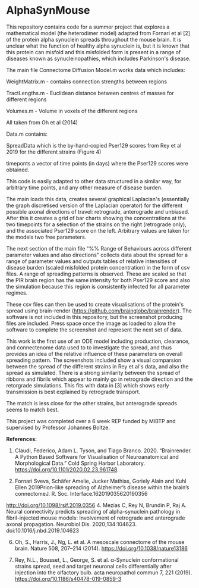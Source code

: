 # AlphaSynMouse

This repository contains code for a summer project that explores a mathematical model (the heterodimer model) adapted from Fornari et al [2] of the protein alpha synuclein spreads throughout the mouse brain. It is unclear what the function of healthy alpha synuclein is, but it is known that this protein can misfold and this misfolded form is present in a range of diseases known as synucleinopathies, which includes Parkinson's disease. 


The main file Connectome Diffusion Model.m works data which includes:


WeightMatrix.m - contains connection strengths between regions 

TractLengths.m - Euclidean distance between centres of masses for different regions

Volumes.m      - Volume in voxels of the different regions

All taken from Oh et al (2014)

Data.m contains:

SpreadData which is the by-hand-copied Pser129 scores from Rey et al 2019 for the different strains (Figure 4)

timeponts a vector of time points (in days) where the Pser129 scores were obtained.

This code is easily adapted to other data structured in a similar way, for arbitrary time points, and any other measure of disease burden. 


The main loads this data, creates several graphical Laplacian's (essentially the graph discretised version of the Laplacian operator) for the different possible axonal directions of travel: retrograde, anterograde and unbiased. After this it creates a grid of bar charts showing the concentrations at the two timepoints for a selection of the strains on the right (retrograde only), and the associated Pser129 score on the left. Arbitrary values are taken for the models two free parameters.

The next section of the main file "%% Range of Behaviours across different parameter values and also directions" collects data about the spread for a range of parameter values and outputs tables of relative intensities of disease burden (scaled misfolded protein concentration) in the form of csv files. A range of spreading patterns is observed. These are scaled so that the PIR brain region has the same intensity for both Pser129 score and also the simulation because this region is consistently infected for all parameter regimes.

These csv files can then be used to create visualisations of the protein's spread using brain-render (https://github.com/brainglobe/brainrender). The software is not included in this repository, but the screenshot producing files are included. Press space once the image as loaded to allow the software to complete the screenshot and represent the next set of data.

This work is the first use of an ODE model including production, clearance, and connectenome data used to to investigate the spread, and thus provides an idea of the relative influence of these parameters on overall spreading pattern. The screenshots included show a visual comparsion between the spread of the different strains in Rey et al's data, and also the spread as simulated. There is a strong similarity between the spread of ribbons and fibrils which appear to mainly go in retrograde direction and the retorgrade simulations. This fits with data in [3] which shows early transmission is best explained by retrograde transport.

The match is less close for the other strains, but anterograde spreads seems to match best.

This project was completed over a 6 week REP funded by MIBTP and supervised by Professor Johannes Boltze.

**References:**

1.   Claudi, Federico, Adam L. Tyson, and Tiago Branco. 2020. “Brainrender. A Python Based Software for Visualisation of Neuroanatomical and Morphological Data.” Cold Spring Harbor Laboratory. https://doi.org/10.1101/2020.02.23.961748.


3.   Fornari Sveva, Schäfer Amelie, Jucker Mathias, Goriely Alain and Kuhl Ellen 2019Prion-like spreading of Alzheimer’s disease within the brain’s connectomeJ. R. Soc. Interface.162019035620190356


http://doi.org/10.1098/rsif.2019.0356
4. Mezias C, Rey N, Brundin P, Raj A. Neural connectivity predicts spreading of alpha-synuclein pathology in fibril-injected mouse models: Involvement of retrograde and anterograde axonal propagation. Neurobiol Dis. 2020;134:104623. doi:10.1016/j.nbd.2019.104623


6.   Oh, S., Harris, J., Ng, L. et al. A mesoscale connectome of the mouse brain. Nature 508, 207–214 (2014). https://doi.org/10.1038/nature13186


8.   Rey, N.L., Bousset, L., George, S. et al. α-Synuclein conformational strains spread, seed and target neuronal cells differentially after injection into the olfactory bulb. acta neuropathol commun 7, 221 (2019). https://doi.org/10.1186/s40478-019-0859-3

